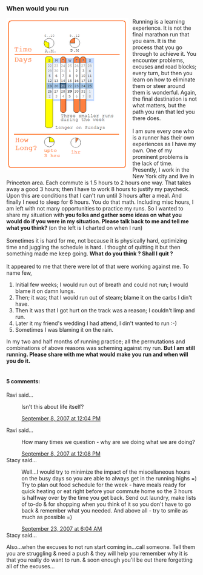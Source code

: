 <div class="post-outer">

<h3 class="post-title entry-title" itemprop="name">
When would you run
</h3>
<div class="post-header">
<div class="post-body entry-content" id="post-body-5649422274053490848" itemprop="description articleBody">
<a onblur="try {parent.deselectBloggerImageGracefully();} catch(e) {}" href="http://3.bp.blogspot.com/__JOae8OSu0w/Rs5dyE7q1mI/AAAAAAAAAeA/jRNtp6lTbXM/s1600-h/WhenIRun.PNG"><img style="margin: 0pt 10px 10px 0pt; float: left; cursor: pointer;" src="/assets//WhenIRun.PNG" alt="" id="BLOGGER_PHOTO_ID_5102118542756206178" border="0"></a>Running is a learning experience. It is not the final marathon run that you earn. It is the process that you go through to achieve it. You encounter problems, excuses and road blocks; every turn, but then you learn on how to eliminate them or steer around them is wonderful. Again, the final destination is not what matters, but the path you ran that led you there does.<br><br>I am sure every one who is a runner has their own experiences as I have my own. One of my prominent problems is the lack of time. Presently, I work in the New York city and live in Princeton area. Each commute is 1.5 hours to 2 hours one way. That takes away a good 3 hours; then I have to work 8 hours to justify my paycheck. Upon this are conditions that I can't run until 3 hours after a meal. And finally I need to sleep for 6 hours. You do that math. Including misc hours, I am left with not many opportunities to practice my runs. So I wanted to share my situation with<span style="font-weight: bold;"> you folks and gather some ideas on what you would do if you were in my situation. Please talk back to me and tell me what you think? </span>(on the left is I charted on when I run)<span style="font-weight: bold;"></span><br><br>Sometimes it is hard for me, not because it is physically hard, optimizing time and juggling the schedule is hard. I thought of quitting it but then something made me keep going. <span style="font-weight: bold;">What do you think ? Shall I quit ? </span><br><br>It appeared to me that there were lot of that were working against me. To name few,<br><ol><li>Initial few weeks; I would run out of breath and could not run; I would blame it on damn lungs.</li><li>Then; it was; that I would run out of steam; blame it on the carbs I din't have. </li><li>Then it was that I got hurt on the track was a reason; I couldn't limp and run.<br></li><li>Later it my friend's wedding I had attend, I din't wanted to run :-)<br></li><li>Sometimes I was blaming it on the rain.</li></ol>In my two and half months of running practice; all the permutations and combinations of above reasons was scheming against  my run. <span style="font-weight: bold;">But I am still running. Please share with me what would make you run and when will you do it.</span><br><br><span style="font-weight: bold;font-size:130%;"></div>
</div>
</div>
<div class="comments" id="comments">
<a name="comments"></a>
<h4>5 comments:</h4>
Ravi said...
</dt>
<dd class="comment-body" id="Blog1_cmt-2543899434284447835">
<p>
Isn't this about life itself?
</p>
</dd>
<dd class="comment-footer">
<span class="comment-timestamp">
<a href="http://1etude.blogspot.com/2007/08/when-would-you-run.html?showComment=1189278240000#c2543899434284447835" title="comment permalink">
September 8, 2007 at 12:04 PM
</a>
<span class="item-control blog-admin pid-615011711">
</span>
</span>
</dd>

</a></span></div>
Ravi said...
</dt>
<dd class="comment-body" id="Blog1_cmt-869867160604464913">
<p>
How many times we question - why are we doing what we are doing?
</p>
</dd>
<dd class="comment-footer">
<span class="comment-timestamp">
<a href="http://1etude.blogspot.com/2007/08/when-would-you-run.html?showComment=1189278480000#c869867160604464913" title="comment permalink">
September 8, 2007 at 12:08 PM
</a>
<span class="item-control blog-admin pid-615011711">
</span>
</span>
</dd>
Stacy said...
</dt>
<dd class="comment-body" id="Blog1_cmt-8151850746380487003">
<p>
Well...I would try to minimize the impact of the miscellaneous hours on the busy days so you are able to always get in the running highs =)  Try to plan out food schedule for the week - have meals ready for quick heating or eat right before your commute home so the 3 hours is halfway over by the time you get back.  Send out laundry, make lists of to-do &amp; for shopping when you think of it so you don't have to go back &amp; remember what you needed.  And above all - try to smile as much as possible =)
</p>
</dd>
<dd class="comment-footer">
<span class="comment-timestamp">
<a href="http://1etude.blogspot.com/2007/08/when-would-you-run.html?showComment=1190552640000#c8151850746380487003" title="comment permalink">
September 23, 2007 at 6:04 AM
</a>
</span>
</span>
</dd>
Stacy said...
</dt>
<p>
Also...when the excuses to not run start coming in...call someone.  Tell them you are struggling &amp; need a push  &amp; they will help you remember why it is that you really do want to run.  &amp; soon enough you'll be out there forgetting all of the excuses...
</p>
</dd>
</dl>
</div>
</div>
</div>
</div>
</div>